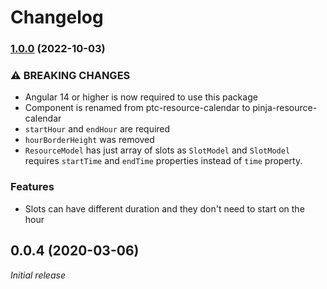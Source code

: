 # Changelog

### [1.0.0](https://github.com/by-pinja/ngx-resource-calendar/compare/0.0.4...1.0.0) (2022-10-03)

### ⚠ BREAKING CHANGES

- Angular 14 or higher is now required to use this package
- Component is renamed from ptc-resource-calendar to pinja-resource-calendar
- `startHour` and `endHour` are required
- `hourBorderHeight` was removed
- `ResourceModel` has just array of slots as `SlotModel` and `SlotModel` requires `startTime` and `endTime` properties instead of `time` property.

### Features

- Slots can have different duration and they don't need to start on the hour

## 0.0.4 (2020-03-06)

_Initial release_

